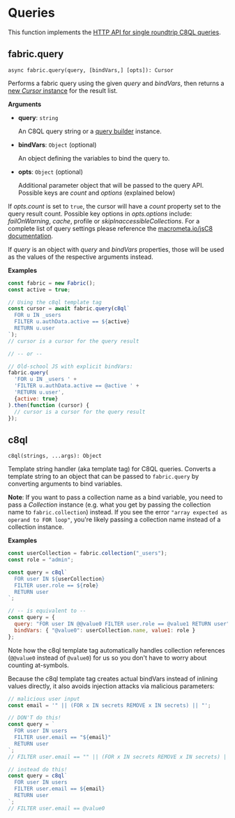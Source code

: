 # Queries

This function implements the
[HTTP API for single roundtrip C8QL queries](https://docs.macrometa.io/jsC8/latest/HTTP/C8QLQueryCursor/QueryResults.html).

## fabric.query

`async fabric.query(query, [bindVars,] [opts]): Cursor`

Performs a fabric query using the given _query_ and _bindVars_, then returns a
[new _Cursor_ instance](../Cursor.md) for the result list.

**Arguments**

* **query**: `string`

  An C8QL query string or a [query builder](https://npmjs.org/package/aqb)
  instance.

* **bindVars**: `Object` (optional)

  An object defining the variables to bind the query to.

* **opts**: `Object` (optional)

  Additional parameter object that will be passed to the query API.
  Possible keys are _count_ and _options_ (explained below)

If _opts.count_ is set to `true`, the cursor will have a _count_ property set to
the query result count.
Possible key options in _opts.options_ include: _failOnWarning_, _cache_, profile or _skipInaccessibleCollections_.
For a complete list of query settings please reference the [macrometa.io/jsC8 documentation](https://docs.macrometa.io/jsC8/latest/C8QL/Invocation/WithC8sh.html#setting-options).

If _query_ is an object with _query_ and _bindVars_ properties, those will be
used as the values of the respective arguments instead.

**Examples**

```js
const fabric = new Fabric();
const active = true;

// Using the c8ql template tag
const cursor = await fabric.query(c8ql`
  FOR u IN _users
  FILTER u.authData.active == ${active}
  RETURN u.user
`);
// cursor is a cursor for the query result

// -- or --

// Old-school JS with explicit bindVars:
fabric.query(
  'FOR u IN _users ' +
  'FILTER u.authData.active == @active ' +
  'RETURN u.user',
  {active: true}
).then(function (cursor) {
  // cursor is a cursor for the query result
});
```

## c8ql

`c8ql(strings, ...args): Object`

Template string handler (aka template tag) for C8QL queries. Converts a template
string to an object that can be passed to `fabric.query` by converting
arguments to bind variables.

**Note**: If you want to pass a collection name as a bind variable, you need to
pass a _Collection_ instance (e.g. what you get by passing the collection name
to `fabric.collection`) instead. If you see the error `"array expected as operand to
FOR loop"`, you're likely passing a collection name instead of a collection
instance.

**Examples**

```js
const userCollection = fabric.collection("_users");
const role = "admin";

const query = c8ql`
  FOR user IN ${userCollection}
  FILTER user.role == ${role}
  RETURN user
`;

// -- is equivalent to --
const query = {
  query: "FOR user IN @@value0 FILTER user.role == @value1 RETURN user",
  bindVars: { "@value0": userCollection.name, value1: role }
};
```

Note how the c8ql template tag automatically handles collection references
(`@@value0` instead of `@value0`) for us so you don't have to worry about
counting at-symbols.

Because the c8ql template tag creates actual bindVars instead of inlining values
directly, it also avoids injection attacks via malicious parameters:

```js
// malicious user input
const email = '" || (FOR x IN secrets REMOVE x IN secrets) || "';

// DON'T do this!
const query = `
  FOR user IN users
  FILTER user.email == "${email}"
  RETURN user
`;
// FILTER user.email == "" || (FOR x IN secrets REMOVE x IN secrets) || ""

// instead do this!
const query = c8ql`
  FOR user IN users
  FILTER user.email == ${email}
  RETURN user
`;
// FILTER user.email == @value0
```

